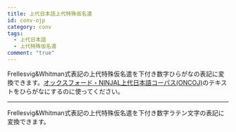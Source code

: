 ```yaml
---
title: 上代日本語上代特殊仮名遣
id: conv-ojp
category: conv
tags:
  - 上代日本語
  - 上代特殊仮名遣
comment: "true"
---
```


<HLConverter src="/conv/tsv/ojp.tsv" />

Frellesvig&Whitman式表記の上代特殊仮名遣を下付き数字ひらがなの表記に変換できます。[オックスフォード・NINJAL上代日本語コーパス(ONCOJ)](https://oncoj.ninjal.ac.jp/)のテキストをひらがなにするのに使ってください。

---

<HLConverter src="/conv/tsv/ojp_regex.tsv" />

Frellesvig&Whitman式表記の上代特殊仮名遣を下付き数字ラテン文字の表記に変換できます。

